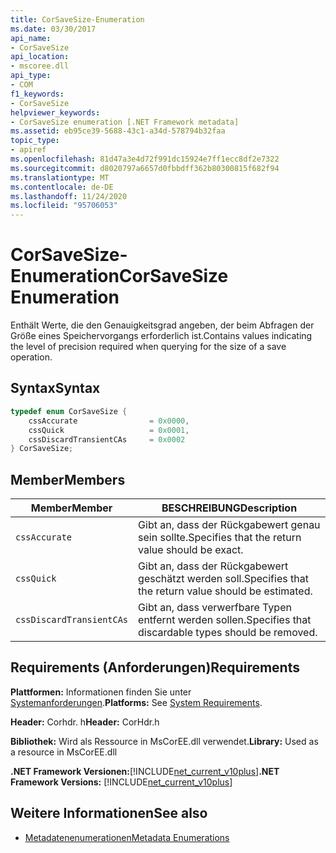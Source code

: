 ```yaml
---
title: CorSaveSize-Enumeration
ms.date: 03/30/2017
api_name:
- CorSaveSize
api_location:
- mscoree.dll
api_type:
- COM
f1_keywords:
- CorSaveSize
helpviewer_keywords:
- CorSaveSize enumeration [.NET Framework metadata]
ms.assetid: eb95ce39-5688-43c1-a34d-578794b32faa
topic_type:
- apiref
ms.openlocfilehash: 81d47a3e4d72f991dc15924e7ff1ecc8df2e7322
ms.sourcegitcommit: d8020797a6657d0fbbdff362b80300815f682f94
ms.translationtype: MT
ms.contentlocale: de-DE
ms.lasthandoff: 11/24/2020
ms.locfileid: "95706053"
---
```

# <a name="corsavesize-enumeration"></a><span data-ttu-id="fb211-102">CorSaveSize-Enumeration</span><span class="sxs-lookup"><span data-stu-id="fb211-102">CorSaveSize Enumeration</span></span>

<span data-ttu-id="fb211-103">Enthält Werte, die den Genauigkeitsgrad angeben, der beim Abfragen der Größe eines Speichervorgangs erforderlich ist.</span><span class="sxs-lookup"><span data-stu-id="fb211-103">Contains values indicating the level of precision required when querying for the size of a save operation.</span></span>  
  
## <a name="syntax"></a><span data-ttu-id="fb211-104">Syntax</span><span class="sxs-lookup"><span data-stu-id="fb211-104">Syntax</span></span>  
  
```cpp  
typedef enum CorSaveSize {  
    cssAccurate                = 0x0000,
    cssQuick                   = 0x0001,
    cssDiscardTransientCAs     = 0x0002  
} CorSaveSize;  
```  
  
## <a name="members"></a><span data-ttu-id="fb211-105">Member</span><span class="sxs-lookup"><span data-stu-id="fb211-105">Members</span></span>  
  
|<span data-ttu-id="fb211-106">Member</span><span class="sxs-lookup"><span data-stu-id="fb211-106">Member</span></span>|<span data-ttu-id="fb211-107">BESCHREIBUNG</span><span class="sxs-lookup"><span data-stu-id="fb211-107">Description</span></span>|  
|------------|-----------------|  
|`cssAccurate`|<span data-ttu-id="fb211-108">Gibt an, dass der Rückgabewert genau sein sollte.</span><span class="sxs-lookup"><span data-stu-id="fb211-108">Specifies that the return value should be exact.</span></span>|  
|`cssQuick`|<span data-ttu-id="fb211-109">Gibt an, dass der Rückgabewert geschätzt werden soll.</span><span class="sxs-lookup"><span data-stu-id="fb211-109">Specifies that the return value should be estimated.</span></span>|  
|`cssDiscardTransientCAs`|<span data-ttu-id="fb211-110">Gibt an, dass verwerfbare Typen entfernt werden sollen.</span><span class="sxs-lookup"><span data-stu-id="fb211-110">Specifies that discardable types should be removed.</span></span>|  
  
## <a name="requirements"></a><span data-ttu-id="fb211-111">Requirements (Anforderungen)</span><span class="sxs-lookup"><span data-stu-id="fb211-111">Requirements</span></span>  

 <span data-ttu-id="fb211-112">**Plattformen:** Informationen finden Sie unter [Systemanforderungen](../../get-started/system-requirements.md).</span><span class="sxs-lookup"><span data-stu-id="fb211-112">**Platforms:** See [System Requirements](../../get-started/system-requirements.md).</span></span>  
  
 <span data-ttu-id="fb211-113">**Header:** Corhdr. h</span><span class="sxs-lookup"><span data-stu-id="fb211-113">**Header:** CorHdr.h</span></span>  
  
 <span data-ttu-id="fb211-114">**Bibliothek:** Wird als Ressource in MsCorEE.dll verwendet.</span><span class="sxs-lookup"><span data-stu-id="fb211-114">**Library:** Used as a resource in MsCorEE.dll</span></span>  
  
 <span data-ttu-id="fb211-115">**.NET Framework Versionen:**[!INCLUDE[net_current_v10plus](../../../../includes/net-current-v10plus-md.md)]</span><span class="sxs-lookup"><span data-stu-id="fb211-115">**.NET Framework Versions:** [!INCLUDE[net_current_v10plus](../../../../includes/net-current-v10plus-md.md)]</span></span>  
  
## <a name="see-also"></a><span data-ttu-id="fb211-116">Weitere Informationen</span><span class="sxs-lookup"><span data-stu-id="fb211-116">See also</span></span>

- [<span data-ttu-id="fb211-117">Metadatenenumerationen</span><span class="sxs-lookup"><span data-stu-id="fb211-117">Metadata Enumerations</span></span>](metadata-enumerations.md)
